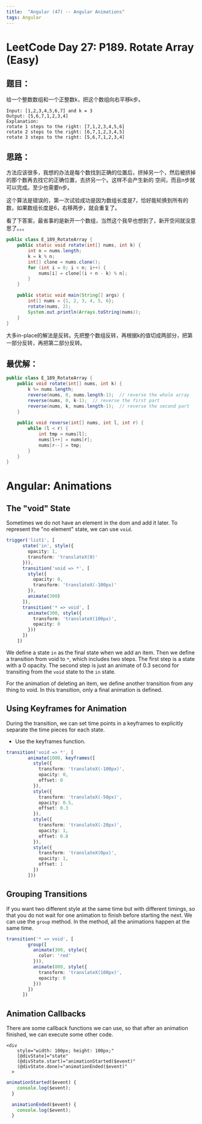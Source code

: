 ```yaml
---
title:  "Angular (47) -- Angular Animations"
tags: Angular
---
```


# LeetCode Day 27: P189. Rotate Array (Easy)

## 题目：

给一个整数数组和一个正整数k，把这个数组向右平移k步。

```
Input: [1,2,3,4,5,6,7] and k = 3
Output: [5,6,7,1,2,3,4]
Explanation:
rotate 1 steps to the right: [7,1,2,3,4,5,6]
rotate 2 steps to the right: [6,7,1,2,3,4,5]
rotate 3 steps to the right: [5,6,7,1,2,3,4]
```

## 思路：

方法应该很多，我想的办法是每个数找到正确的位置后，挤掉另一个，然后被挤掉的那个数再去找它的正确位置，去挤另一个。这样不会产生新的
空间，而且n步就可以完成。至少也需要n步。

这个算法是错误的，第一次试验成功是因为数组长度是7，恰好能轮换到所有的数，如果数组长度是6，右移两步，就会重复了。

看了下答案，最省事的是新开一个数组，当然这个我早也想到了，新开空间就没意思了。。。

```java
public class E_189_RotateArray {
    public static void rotate(int[] nums, int k) {
        int n = nums.length;
        k = k % n;
        int[] clone = nums.clone();
        for (int i = 0; i < n; i++) {
            nums[i] = clone[(i + n - k) % n];
        }
    }

    public static void main(String[] args) {
        int[] nums = {1, 2, 3, 4, 5, 6};
        rotate(nums, 2);
        System.out.println(Arrays.toString(nums));
    }
}
```

大多in-place的解法是反转。先把整个数组反转，再根据k的值切成两部分，把第一部分反转，再把第二部分反转。

## 最优解：

```java
public class E_189_RotateArray {
    public void rotate(int[] nums, int k) {
        k %= nums.length;
        reverse(nums, 0, nums.length-1);  // reverse the whole array
        reverse(nums, 0, k-1);  // reverse the first part
        reverse(nums, k, nums.length-1);  // reverse the second part
    }
    
    public void reverse(int[] nums, int l, int r) {
        while (l < r) {
            int tmp = nums[l];
            nums[l++] = nums[r];
            nums[r--] = tmp;
        }
    }
}
```

# Angular: Animations

## The "void" State

Sometimes we do not have an element in the dom and add it later. To represent the "no element" state, we can use `void`.

```typescript
trigger('list1', [
      state('in', style({
        opacity: 1,
        transform: 'translateX(0)'
      })),
      transition('void => *', [
        style({
          opacity: 0,
          transform: 'translateX(-100px)'
        }),
        animate(300)
      ]),
      transition('* => void', [
        animate(300, style({
          transform: 'translateX(100px)',
          opacity: 0
        }))
      ])
    ])
```

We define a state `in` as the final state when we add an item. Then we define a transition from void to `*`, which
includes two steps. The first step is a state with a 0 opacity. The second step is just an animate of 0.3 second for
transiting from the `void` state to the `in` state. 

For the animation of deleting an item, we define another transition from any thing to void. In this transition, only
 a final animation is defined. 

## Using Keyframes for Animation

During the transition, we can set time points in a keyframes to explicitly separate the time pieces for each state.

* Use the keyframes function.

```typescript
transition('void => *', [
        animate(1000, keyframes([
          style({
            transform: 'translateX(-100px)',
            opacity: 0,
            offset: 0
          }),
          style({
            transform: 'translateX(-50px)',
            opacity: 0.5,
            offset: 0.3
          }),
          style({
            transform: 'translateX(-20px)',
            opacity: 1,
            offset: 0.8
          }),
          style({
            transform: 'translateX(0px)',
            opacity: 1,
            offset: 1
          })
        ]))
```

## Grouping Transitions

If you want two different style at the same time but with different timings, so that you do not wait for one
animation to finish before starting the next. We can use the `group` method. In the method, all the animations happen
 at the same time.
 
```typescript
transition('* => void', [
        group([
          animate(300, style({
            color: 'red'
          })),
          animate(800, style({
            transform: 'translateX(100px)',
            opacity: 0
          }))
        ])
      ])
```

## Animation Callbacks

There are some callback functions we can use, so that after an animation finished, we can execute some other code.

```angular2html
<div
    style="width: 100px; height: 100px;"
    [@divState]="state"
    (@divState.start)="animationStarted($event)"
    (@divState.done)="animationEnded($event)"
  >
```

```typescript
animationStarted($event) {
    console.log($event);
  }

  animationEnded($event) {
    console.log($event);
  }
```























